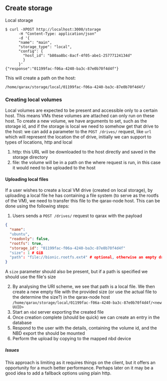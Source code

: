 ## Create storage
Local storage
```shell
$ curl -XPOST http://localhost:3000/storage 
      -H "Content-Type: application/json" 
      -d '{ 
      "name": "main",
      "storage_type": "local",
      "config": { 
        "host_id": "b80aa8bc-8acf-4f05-abe1-25777124134d"
        }
      }'
{"response":"01199fac-f06a-4240-ba3c-87e0b70f4d4f"}
```
This will create a path on the host:
```
/home/qarax/storage/local/01199fac-f06a-4240-ba3c-87e0b70f4d4f/
```

### Creating local volumes
Local volumes are expected to be present and accessible only to a certain host. This means VMs these volumes are attached can only run on these host. To create a new volume, we have arguments to set, such as the storage id, and if the storage is local we need to somehow get that drive to the host: we can add a parameter to the `POST /drives/` request, like `url` which will represent the location the of drive, initially we can support to types of locations, http and local
  1. http: this URL will be downloaded to the host directly and saved in the storage directory
  2. file: the volume will be in a path on the where request is run, in this case it would need to be uploaded to the host
    
#### Uploading local files

If a user wishes to create a local VM drive (created on local storage), by uploading a local file he has containing a file system (to serve as the rootfs of the VM), we need to transfer this file to the qarax-node host. This can be done using the following steps:
1. Users sends a `POST /drives/` request to qarax with the payload
```json
{ 
  "name":
  "ubuntu",
  "readonly": false,
  "rootfs": true,
  "storage_id": "01199fac-f06a-4240-ba3c-87e0b70f4d4f"
  "size": 1 # GiB
  "path": "file://bionic.rootfs.ext4" # optional, otherwise an empty drive will be create
}
```
A `size` parameter should also be present, but if a path is specified we should use the file's size

2. By analysing the URI scheme, we see that path is a local file. We then create a new empty file with the provided size (or use the actual file to the determine the size?) in the qarax-node host
`/home/qarax/storage/local/01199fac-f06a-4240-ba3c-87e0b70f4d4f/<new UUID>`
3. Start an `nbd` server exporting the created file
4. Once creation complete (should be quick) we can create an entry in the database
5. Respond to the user with the details, containing the volume id, and the NBD export the should be mounted
6. Perform the upload by copying to the mapped nbd device

##### Issues
This approach is limiting as it requires things on the client, but it offers an opportunity for a much better performance. Perhaps later on it may be a good idea to add a fallback options using plain http.
